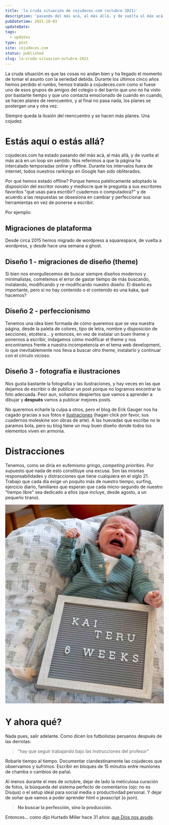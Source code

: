 ```yaml
---
title: 'la cruda situación de cojudeces.com (octubre 2021)'
description: 'pasando del más acá, al más allá, y de vuelta al más acá en un loop sin sentido.'
pubDatetime: 2021-10-03 
updateDate: 
tags:
  - updates
type: post
site: cojudeces.com
status: published
slug: la-cruda-situacion-octubre-2021
---
```

La cruda situación es que las cosas no andan bien y ha llegado el momento de tomar el asunto con la seriedad debida. Durante los últimos cinco años hemos perdido el rumbo, hemos tratado a cojudeces.com como si fuese uno de esos grupos de amigos del colegio o del barrio que uno no ha visto por bastante tiempo y que uno contacta emocionado de cuando en cuando, se hacen planes de reencuentro, y al final no pasa nada, los planes se postergan una y otra vez.

Siempre queda la ilusión del reencuentro y se hacen más planes. Una cojudez.

# Estás aquí o estás allá?

cojudeces.com ha estado pasando del más acá, al más allá, y de vuelta al más acá en un loop sin sentido. Nos referimos a que la página ha intercalado temporadas online y offline. Durante los intervalos fuera de internet, todos nuestros rankings en Google han sido obliterados.

Por qué hemos estado offline? Porque hemos patéticamente adoptado la disposición del escritor novato y mediocre que le pregunta a sus escritores favoritos "qué usas para escribir? cuadernos o computadora?" y de acuerdo a las respuestas se obsesiona en cambiar y perfeccionar sus herramientas en vez de ponerse a escribir.

Por ejemplo:

## Migraciones de plataforma

Desde circa 2015 hemos migrado de wordpress a squarespace, de vuelta a wordpress, y desde hace una semana a ghost.

## Diseño 1 - migraciones de diseño (theme)

Si bien nos enorgullecemos de buscar siempre diseños modernos y minimalistas, cometemos el error de gastar tiempo de más buscando, instalando, modificando y re-modificando nuestro diseño. El diseño es importante, pero si no hay contenido o el contenido es una kaka, qué hacemos?

## Diseño 2 - perfeccionismo

Tenemos una idea bien formada de cómo queremos que se vea nuestra página, desde la paleta de colores, tipo de letra, nombre y disposición de secciones, etcétera... y entonces, en vez de instalar un buen theme y ponernos a escribir, indagamos cómo modificar el theme y nos encontramos frente a nuestra incompetencia en el tema web development, lo que inevitablemente nos lleva a buscar _otro_ theme, instalarlo y continuar con el círculo vicioso.

## Diseño 3 - fotografía e ilustraciones

Nos gusta bastante la fotografía y las ilustraciones, y hay veces en las que dejamos de escribir o de publicar un post porque no logramos encontrar la foto adecuada. Peor aun, soñamos despiertos que vamos a aprender a dibujar y **después** vamos a publicar mejores posts.

No queremos echarle la culpa a otros, pero el blog de Erik Gauger nos ha cagado gracias a sus fotos e [ilustraciones](https://www.notesfromtheroad.com/roam/moleskine.html?ref=cojudeces.com) (hagan click por favor, sus cuadernos moleskine son obras de arte). A las huevadas que escribe no le paramos bola, pero su blog tiene un muy buen diseño donde todos los elementos viven en armonia.

# Distracciones

Tenemos, como se diría en eufemismo gringo, _competing priorities_. Por supuesto que nada de esto constituye una excusa. Son las mismas responsabilidades y distracciones que tiene cualquiera en el siglo 21. Trabajo que cada día exige un poquito más de nuestro tiempo, surfing, ejercicio diario, familiares que esperan que cada micro-segundo de nuestro "tiempo libre" sea dedicado a ellos (que incluye, desde agosto, a un pequeño tirano).

![cute baby with framed felt letter board](../../assets/images/2021/Kai-6-semanas-min.jpg)

# Y ahora qué?

Nada pues, salir adelante. Como dicen los futbolistas peruanos después de las derrotas:

> "hay que seguir trabajando bajo las instrucciones del profesor"

Robarle tiempo al tiempo. Documentar clandestinamente las cojudeces que observamos y sufrimos. Escribir en bloques de 15 minutos entre reuniones de chamba o cambios de pañal.

Al menos durante el mes de octubre, dejar de lado la meticulosa curación de fotos, la búsqueda del sistema perfecto de comentarios (ojo: no es Disqus) o el setup ideal para social media o productividad personal. Y dejar de soñar que vamos a poder aprender html o javascript (o json).

> **No buscar la perfección, sino la producción.**

Entonces... como dijo Hurtado Miller hace 31 años: [que Dios nos ayude](https://youtu.be/eSfL3QsQJxA?ref=cojudeces.com).